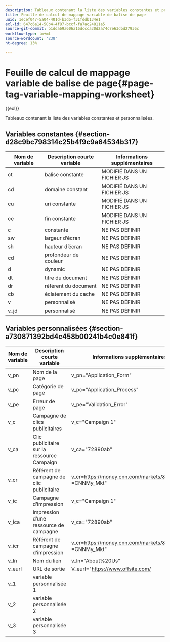 ```yaml
---
description: Tableaux contenant la liste des variables constantes et personnalisées.
title: Feuille de calcul de mappage variable de balise de page
uuid: 1ecef047-5a04-401d-b3d5-f31fddb134e1
exl-id: 647c6a14-58b4-4f87-bccf-fa7ac24811a5
source-git-commit: b1dda69a606a16dccca30d2a74c7e63dbd27936c
workflow-type: tm+mt
source-wordcount: '238'
ht-degree: 13%

---
```


# Feuille de calcul de mappage variable de balise de page{#page-tag-variable-mapping-worksheet}

{{eol}}

Tableaux contenant la liste des variables constantes et personnalisées.

## Variables constantes {#section-d28c9bc798314c25b4f9c9a64534b317}

| Nom de variable | Description courte variable | Informations supplémentaires |
|---|---|---|
| ct | balise constante | MODIFIÉ DANS UN FICHIER JS |
| cd | domaine constant | MODIFIÉ DANS UN FICHIER JS |
| cu | uri constante | MODIFIÉ DANS UN FICHIER JS |
| ce | fin constante | MODIFIÉ DANS UN FICHIER JS |
| c | constante | NE PAS DÉFINIR |
| sw | largeur d’écran | NE PAS DÉFINIR |
| sh | hauteur d’écran | NE PAS DÉFINIR |
| cd | profondeur de couleur | NE PAS DÉFINIR |
| d | dynamic | NE PAS DÉFINIR |
| dt | titre du document | NE PAS DÉFINIR |
| dr | référent du document | NE PAS DÉFINIR |
| cb | éclatement du cache | NE PAS DÉFINIR |
| v | personnalisé | NE PAS DÉFINIR |
| v_jd | personnalisé | NE PAS DÉFINIR |

## Variables personnalisées {#section-a730871392bd4c458b00241b4c0e841f}

| Nom de variable | Description courte variable | Informations supplémentaires |
|---|---|---|
| v_pn | Nom de la page | v_pn=&quot;Application_Form&quot; |
| v_pc | Catégorie de page | v_pc=&quot;Application_Process&quot; |
| v_pe | Erreur de page | v_pe=&quot;Validation_Error&quot; |
| v_c | Campagne de clics publicitaires | v_c=&quot;Campaign 1&quot; |
| v_ca | Clic publicitaire sur la ressource Campaign | v_ca=&quot;72890ab&quot; |
| v_cr | Référent de campagne de clic publicitaire | v_cr=https://money.cnn.com/markets/&amp;v_cp =CNNMy_Mkt&quot; |
| v_ic | Campagne d’impression | v_c=&quot;Campaign 1&quot; |
| v_ica | Impression d’une ressource de campagne | v_ca=&quot;72890ab&quot; |
| v_icr | Référent de campagne d’impression | v_cr=https://money.cnn.com/markets/&amp;v_cp =CNNMy_Mkt&quot; |
| v_ln | Nom du lien | v_ln=&quot;About%20Us&quot; |
| v_eurl | URL de sortie | V_eurl=&quot;https://www.offsite.com/ |
| v_1 | variable personnalisée 1 |  |
| v_2 | variable personnalisée 2 |  |
| v_3 | variable personnalisée 3 |  |
